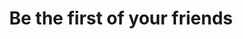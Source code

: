 ---
ee_id_show: '4282'
title: Be the first of your friends
url: be-the-first-of-your-friends
live_url:
year: '2015'
venue: Espace Louis Vuitton
state_country: Munich
type:
dates:
wwwnews:
wwweblast:
www:
pitch: "&nbsp;Exhibition in the back of an LV store!"
ps:
credits:
download:
layout: shows
---